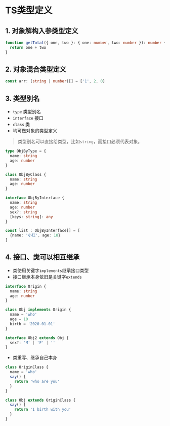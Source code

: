 # TS类型定义

## 1. 对象解构入参类型定义

```ts
function getTotal({ one, two }: { one: number, two: number }): number {
  return one + two
}
```

## 2. 对象混合类型定义

```ts
const arr: (string | number)[] = ['1', 2, 0]
```

## 3. 类型别名

+ `type` 类型别名
+ `interface` 接口
+ `class` 类
+ 均可做对象的类型定义

> 类型别名可以直接给类型，比如`string`，而接口必须代表对象。

```ts
type ObjByType = {
  name: string
  age: number
}

class ObjByClass {
  name: string
  age: number
}

interface ObjByInterface {
  name: string
  age: number
  sex?: string
  [keys: string]: any
}

const list : ObjByInterface[] = [
  {name: '小红', age: 18}
]
```

## 4. 接口、类可以相互继承

+ 类使用关键字`implements`继承接口类型
+ 接口继承本身依旧是关键字`extends`

```ts
interface Origin {
  name: string
  age: number
}

class Obj implements Origin {
  name = 'who'
  age = 10
  birth = '2020-01-01'
}

interface Obj2 extends Obj {
  sex?: 'M' | 'F' | ''
}

```

+ 类重写、继承自己本身
  
```ts
class OriginClass {
  name = 'who'
  say() {
    return 'who are you'
  }
}

class Obj extends OriginClass {
  say() {
    return 'I birth with you'
  }
}
```

